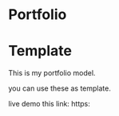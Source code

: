 # Portfolio
# Template
 
This is my portfolio model.

you can use these as template.

live demo this link:  https:
